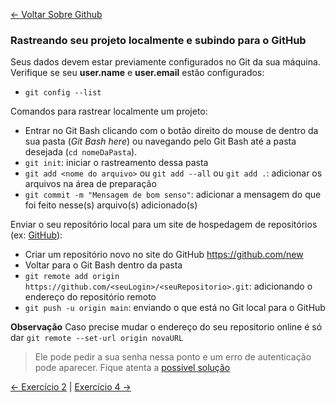 [<- Voltar Sobre Github](../../conteudo/04-sobre-github.md#vamos-praticar)

### Rastreando seu projeto localmente e subindo para o GitHub

Seus dados devem estar previamente configurados no Git da sua máquina.
Verifique se seu **user.name** e **user.email** estão configurados:
- `git config --list`

Comandos para rastrear localmente um projeto:
- Entrar no Git Bash clicando com o botão direito do mouse de dentro da sua pasta (*Git Bash here*) ou navegando pelo Git Bash até a pasta desejada (`cd nomeDaPasta`).
- `git init`: iniciar o rastreamento dessa pasta
- `git add <nome do arquivo>` ou `git add --all` ou `git add .`: adicionar os arquivos na área de preparação
- `git commit -m "Mensagem de bom senso"`: adicionar a mensagem do que foi feito nesse(s) arquivo(s) adicionado(s)

Enviar o seu repositório local para um site de hospedagem de repositórios (ex: [GitHub](https://github.com)):
- Criar um repositório novo no site do GitHub https://github.com/new
- Voltar para o Git Bash dentro da pasta
- `git remote add origin https://github.com/<seuLogin>/<seuRepositorio>.git`: adicionando o endereço do repositório remoto
- `git push -u origin main`: enviando o que está no Git local para o GitHub

**Observação**
Caso precise mudar o endereço do seu repositorio online é só dar
`git remote --set-url origin novaURL`

> Ele pode pedir a sua senha nessa ponto e um erro de autenticação pode aparecer. Fique atenta a [possivel solução](../../conteudo/solucao-erro-autentificacao-gitbash.md)

[<- Exercício 2](../02-exercicio-git-config/exercicio2.md) | [Exercício 4 ->](../04-exercicio-clone/exercicio4.md)